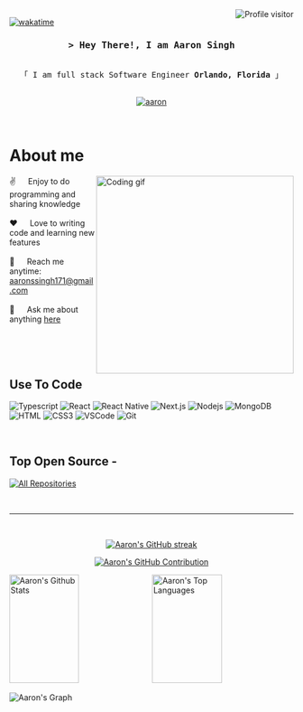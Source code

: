 <!--
<h2 align="center">
  Welcome to Aaron Singhs Github!
  <img src="https://media.giphy.com/media/hvRJCLFzcasrR4ia7z/giphy.gif" width="28">
</h2>
-->

<!--
<p align="center">
  <a href="https://github.com/MrKabooki"><img src="https://readme-typing-svg.herokuapp.com/?lines=Self%20Taught%20Programmer;Front%20End%20Developer;1.5%2B%20years%20of%20coding%20experience;Always%20learning%20new%20things&center=true&width=380&height=45"></a>
</p>

 -->

<a href="https://komarev.com/ghpvc/?username=MrKabooki">
  <img align="right" src="https://komarev.com/ghpvc/?username=MrKabooki&label=Visitors&color=0e75b6&style=flat" alt="Profile visitor" />
</a>


[![wakatime](https://wakatime.com/badge/user/eebb3dd8-d9b2-40de-9b88-6fd6cac99dbc.svg)](https://wakatime.com/@eebb3dd8-d9b2-40de-9b88-6fd6cac99dbc)

<!-- Intro  -->
<h3 align="center">
        <samp>&gt; Hey There!, I am Aaron Singh
        </samp>
</h3>


<p align="center"> 
  <samp>
    <br>
    「 I am full stack Software Engineer <b>Orlando, Florida</b> 」
    <br>
    <br>
  </samp>
</p>

<p align="center">
 <a href="https://www.linkedin.com/in/aaronsingh2" target="_blank">
  <img src="https://img.shields.io/badge/LinkedIn-0077B5?style=for-the-badge&logo=linkedin&logoColor=white" alt="aaron"/>
 </a>
 <!-- <a href="https://dev.to/MrKabooki" target="_blank">
  <img src="https://img.shields.io/badge/dev.to-0A0A0A?style=for-the-badge&logo=dev.to&logoColor=white" alt="MrKabooki" />
 </a> -->
</p>
<br />

<!-- About Section -->
 # About me
 
<p>
 <img align="right" width="350" src="/assets/programmer.gif" alt="Coding gif" />
  
 ✌️ &emsp; Enjoy to do programming and sharing knowledge <br/><br/>
 ❤️ &emsp; Love to writing code and learning new features<br/><br/>
 📧 &emsp; Reach me anytime: aaronssingh171@gmail.com<br/><br/>
 💬 &emsp; Ask me about anything [here](https://github.com/MrKabooki/MrKabooki/issues)

</p>

<br/>
<br/>
<br/>

## Use To Code

![Typescript](https://img.shields.io/badge/Typescript-007acc?style=for-the-badge&labelColor=black&logo=typescript&logoColor=007acc)
![React](https://img.shields.io/badge/-React-61DBFB?style=for-the-badge&labelColor=black&logo=react&logoColor=61DBFB)
![React Native](https://img.shields.io/badge/React_Native-20232A?style=for-the-badge&logo=react&logoColor=61DAFB)
![Next.js](https://img.shields.io/badge/next.js-000000?style=for-the-badge&logo=nextdotjs&logoColor=white)
![Nodejs](https://img.shields.io/badge/Nodejs-3C873A?style=for-the-badge&labelColor=black&logo=node.js&logoColor=3C873A)
![MongoDB](https://img.shields.io/badge/MongoDB-4EA94B?style=for-the-badge&logo=mongodb&logoColor=white)
![HTML](https://img.shields.io/badge/HTML5-E34F26?style=for-the-badge&logo=html5&logoColor=white)
![CSS3](https://img.shields.io/badge/CSS3-1572B6?style=for-the-badge&logo=css3&logoColor=white)
![VSCode](https://img.shields.io/badge/Visual_Studio-0078d7?style=for-the-badge&logo=visual%20studio&logoColor=white)
![Git](https://img.shields.io/badge/Git-F05032?style=for-the-badge&logo=git&logoColor=white)

<br/>

## Top Open Source -
<p align="left">
  <a href="https://github.com/MrKabooki?tab=repositories" target="_blank"><img alt="All Repositories" title="All Repositories" src="https://img.shields.io/badge/-All%20Repos-2962FF?style=for-the-badge&logo=koding&logoColor=white"/></a>
</p>

<br/>
<hr/>
<br/>

<p align="center">
  <a href="https://github.com/MrKabooki">
    <img src="https://github-readme-streak-stats.herokuapp.com/?user=MrKabooki&theme=radical&border=7F3FBF&background=0D1117" alt="Aaron's GitHub streak"/>
  </a>
</p>

<p align="center">
  <a href="https://github.com/MrKabooki">
    <img src="https://github-profile-summary-cards.vercel.app/api/cards/profile-details?username=MrKabooki&theme=radical" alt="Aaron's GitHub Contribution"/>
  </a>
</p>

<a> 
    <a href="https://github.com/MrKabooki"><img alt="Aaron's Github Stats" src="https://denvercoder1-github-readme-stats.vercel.app/api?username=MrKabooki&show_icons=true&count_private=true&theme=react&border_color=7F3FBF&bg_color=0D1117&title_color=F85D7F&icon_color=F8D866" height="192px" width="49.5%"/></a>
  <a href="https://github.com/MrKabooki"><img alt="Aaron's Top Languages" src="https://denvercoder1-github-readme-stats.vercel.app/api/top-langs/?username=MrKabooki&langs_count=8&layout=compact&theme=react&border_color=7F3FBF&bg_color=0D1117&title_color=F85D7F&icon_color=F8D866" height="192px" width="49.5%"/></a>
  <br/>
</a>


![Aaron's Graph](https://github-readme-activity-graph.vercel.app/graph?username=MrKabooki&custom_title=Aaron's%20GitHub%20Activity%20Graph&bg_color=0D1117&color=7F3FBF&line=7F3FBF&point=7F3FBF&area_color=FFFFFF&title_color=FFFFFF&area=true)
